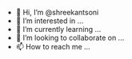 - 👋 Hi, I’m @shreekantsoni
- 👀 I’m interested in ...
- 🌱 I’m currently learning ...
- 💞️ I’m looking to collaborate on ...
- 📫 How to reach me ...

<!---
shreekantsoni/shreekantsoni is a ✨ special ✨ repository because its `README.md` (this file) appears on your GitHub profile.
You can click the Preview link to take a look at your changes.
--->
